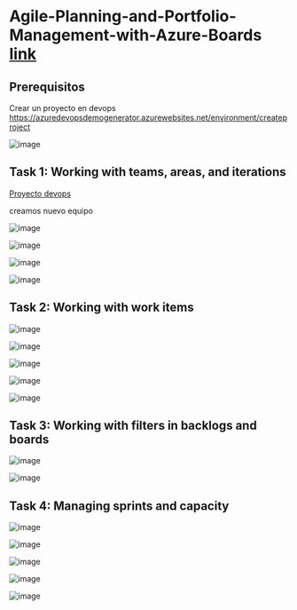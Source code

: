 # Agile-Planning-and-Portfolio-Management-with-Azure-Boards [link](https://www.azuredevopslabs.com/labs/azuredevops/agile/)

## Prerequisitos
Crear un proyecto en devops https://azuredevopsdemogenerator.azurewebsites.net/environment/createproject

![image](https://github.com/JuanDpr99/Agile-Planning-and-Portfolio-Management-with-Azure-Boards/assets/77819591/ac868ac9-0963-49d0-b231-027031dd9a83)


## Task 1: Working with teams, areas, and iterations

[Proyecto devops](https://dev.azure.com/CVDS-Parroquiano/MyProjectDemo/)

creamos nuevo equipo

![image](https://github.com/JuanDpr99/Agile-Planning-and-Portfolio-Management-with-Azure-Boards/assets/77819591/854cc804-e7a5-4c7a-a67b-02647786ece6)

![image](https://github.com/JuanDpr99/Agile-Planning-and-Portfolio-Management-with-Azure-Boards/assets/77819591/78bd7147-87eb-4186-a7de-88a13867300f)

![image](https://github.com/JuanDpr99/Agile-Planning-and-Portfolio-Management-with-Azure-Boards/assets/77819591/5d07d473-e64b-4fd1-b8ec-bd5fc178ebf1)

![image](https://github.com/JuanDpr99/Agile-Planning-and-Portfolio-Management-with-Azure-Boards/assets/77819591/6867f342-3acd-4baa-a7d7-2a76cf79061c)


## Task 2: Working with work items

![image](https://github.com/JuanDpr99/Agile-Planning-and-Portfolio-Management-with-Azure-Boards/assets/77819591/958fcdaa-6b1c-45e2-a732-804b119a3ae8)

![image](https://github.com/JuanDpr99/Agile-Planning-and-Portfolio-Management-with-Azure-Boards/assets/77819591/3516ab9e-7b53-4193-8571-110f0bfc2491)

![image](https://github.com/JuanDpr99/Agile-Planning-and-Portfolio-Management-with-Azure-Boards/assets/77819591/66ff55e6-d302-4350-b43c-3274c9ae0708)

![image](https://github.com/JuanDpr99/Agile-Planning-and-Portfolio-Management-with-Azure-Boards/assets/77819591/7b166d51-f9f3-4c5d-a1bd-5fdedb5d67c9)

![image](https://github.com/JuanDpr99/Agile-Planning-and-Portfolio-Management-with-Azure-Boards/assets/77819591/21cdacf4-eb4c-4ce1-8357-53baf692ba5d)

## Task 3: Working with filters in backlogs and boards

![image](https://github.com/JuanDpr99/Agile-Planning-and-Portfolio-Management-with-Azure-Boards/assets/77819591/deb66c83-ee8d-4e8f-a2b9-632029757832)

![image](https://github.com/JuanDpr99/Agile-Planning-and-Portfolio-Management-with-Azure-Boards/assets/77819591/a9413b98-fa9c-4f84-b46a-da600f350c26)


## Task 4: Managing sprints and capacity

![image](https://github.com/JuanDpr99/Agile-Planning-and-Portfolio-Management-with-Azure-Boards/assets/77819591/a9d9a2a5-cb14-41cc-af27-375579c47a21)

![image](https://github.com/JuanDpr99/Agile-Planning-and-Portfolio-Management-with-Azure-Boards/assets/77819591/f4c09144-4f9d-4088-a3e2-3bf89f8b7951)

![image](https://github.com/JuanDpr99/Agile-Planning-and-Portfolio-Management-with-Azure-Boards/assets/77819591/39d9c34c-c22d-4be3-a81d-b36dd0c1f3ff)

![image](https://github.com/JuanDpr99/Agile-Planning-and-Portfolio-Management-with-Azure-Boards/assets/77819591/82d3f6b5-e3a5-45af-90f6-5e23a663ebc1)

![image](https://github.com/JuanDpr99/Agile-Planning-and-Portfolio-Management-with-Azure-Boards/assets/77819591/e8a71738-5749-4444-99d3-f5b3fbffaa7f)















